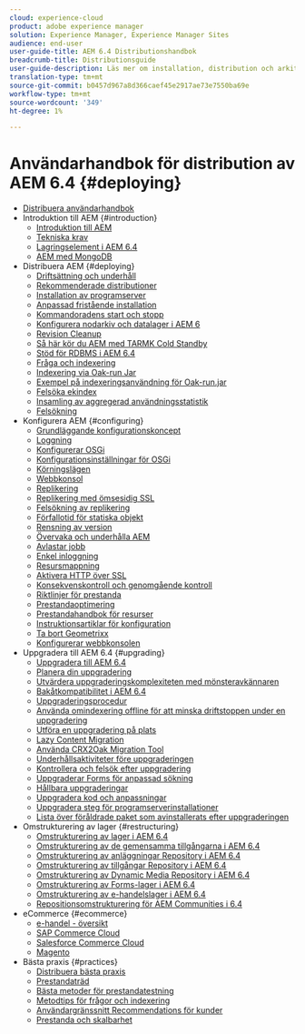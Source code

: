 ```yaml
---
cloud: experience-cloud
product: adobe experience manager
solution: Experience Manager, Experience Manager Sites
audience: end-user
user-guide-title: AEM 6.4 Distributionshandbok
breadcrumb-title: Distributionsguide
user-guide-description: Läs mer om installation, distribution och arkitekturen för Adobe Experience Manager 6.4, inklusive vår molndistribution av Adobe Managed Services.
translation-type: tm+mt
source-git-commit: b0457d967a8d366caef45e2917ae73e7550ba69e
workflow-type: tm+mt
source-wordcount: '349'
ht-degree: 1%

---
```



# Användarhandbok för distribution av AEM 6.4 {#deploying}

+ [Distribuera användarhandbok](home.md)
+ Introduktion till AEM {#introduction}
   + [Introduktion till AEM](platform.md)
   + [Tekniska krav](technical-requirements.md)
   + [Lagringselement i AEM 6.4](storage-elements-in-aem-6.md)
   + [AEM med MongoDB](aem-with-mongodb.md)
+ Distribuera AEM {#deploying}
   + [Driftsättning och underhåll](deploy.md)
   + [Rekommenderade distributioner](recommended-deploys.md)
   + [Installation av programserver](application-server-install.md)
   + [Anpassad fristående installation](custom-standalone-install.md)
   + [Kommandoradens start och stopp](command-line-start-and-stop.md)
   + [Konfigurera nodarkiv och datalager i AEM 6](data-store-config.md)
   + [Revision Cleanup](revision-cleanup.md)
   + [Så här kör du AEM med TARMK Cold Standby](tarmk-cold-standby.md)
   + [Stöd för RDBMS i AEM 6.4](rdbms-support-in-aem.md)
   + [Fråga och indexering](queries-and-indexing.md)
   + [Indexering via Oak-run Jar](indexing-via-the-oak-run-jar.md)
   + [Exempel på indexeringsanvändning för Oak-run.jar](oak-run-indexing-usecases.md)
   + [Felsöka ekindex](troubleshooting-oak-indexes.md)
   + [Insamling av aggregerad användningsstatistik](opt-in-aggregated-usage-statistics.md)
   + [Felsökning](troubleshooting.md)
+ Konfigurera AEM {#configuring}
   + [Grundläggande konfigurationskoncept](configuring.md)
   + [Loggning](configure-logging.md)
   + [Konfigurerar OSGi](configuring-osgi.md)
   + [Konfigurationsinställningar för OSGi](osgi-configuration-settings.md)
   + [Körningslägen](configure-runmodes.md)
   + [Webbkonsol](web-console.md)
   + [Replikering](replication.md)
   + [Replikering med ömsesidig SSL](mssl-replication.md)
   + [Felsökning av replikering](troubleshoot-rep.md)
   + [Förfallotid för statiska objekt](expiration-static-objects.md)
   + [Rensning av version](version-purging.md)
   + [Övervaka och underhålla AEM](monitoring-and-maintaining.md)
   + [Avlastar jobb](offloading.md)
   + [Enkel inloggning](single-sign-on.md)
   + [Resursmappning](resource-mapping.md)
   + [Aktivera HTTP över SSL](/help/sites-administering/ssl-by-default.md)
   + [Konsekvenskontroll och genomgående kontroll](consistency-check.md)
   + [Riktlinjer för prestanda](performance-guidelines.md)
   + [Prestandaoptimering](configuring-performance.md)
   + [Prestandahandbok för resurser](assets-performance-sizing.md)
   + [Instruktionsartiklar för konfiguration](ht-deploy.md)
   + [Ta bort Geometrixx](removing-the-geometrixx-sites.md)
   + [Konfigurerar webbkonsolen](configuring-web-console.md)
+ Uppgradera till AEM 6.4 {#upgrading}
   + [Uppgradera till AEM 6.4](upgrade.md)
   + [Planera din uppgradering](upgrade-planning.md)
   + [Utvärdera uppgraderingskomplexiteten med mönsteravkännaren](pattern-detector.md)
   + [Bakåtkompatibilitet i AEM 6.4](backward-compatibility.md)
   + [Uppgraderingsprocedur](upgrade-procedure.md)
   + [Använda omindexering offline för att minska driftstoppen under en uppgradering](upgrade-offline-reindexing.md)
   + [Utföra en uppgradering på plats](in-place-upgrade.md)
   + [Lazy Content Migration](lazy-content-migration.md)
   + [Använda CRX2Oak Migration Tool](using-crx2oak.md)
   + [Underhållsaktiviteter före uppgraderingen](pre-upgrade-maintenance-tasks.md)
   + [Kontrollera och felsök efter uppgradering](post-upgrade-checks-and-troubleshooting.md)
   + [Uppgraderar Forms för anpassad sökning](upgrading-custom-search-forms.md)
   + [Hållbara uppgraderingar](sustainable-upgrades.md)
   + [Uppgradera kod och anpassningar](upgrading-code-and-customizations.md)
   + [Uppgradera steg för programserverinstallationer](app-server-upgrade.md)
   + [Lista över föråldrade paket som avinstallerats efter uppgraderingen](obsolete-bundles.md)
+ Omstrukturering av lager {#restructuring}
   + [Omstrukturering av lager i AEM 6.4](repository-restructuring.md)
   + [Omstrukturering av de gemensamma tillgångarna i AEM 6.4](all-repository-restructuring-in-aem-6-4.md)
   + [Omstrukturering av anläggningar Repository i AEM 6.4](sites-repository-restructuring-in-aem-6-4.md)
   + [Omstrukturering av tillgångar Repository i AEM 6.4](assets-repository-restructuring-in-aem-6-4.md)
   + [Omstrukturering av Dynamic Media Repository i AEM 6.4](dynamicmedia-repository-restructuring-in-aem-6-4.md)
   + [Omstrukturering av Forms-lager i AEM 6.4](forms-repository-restructuring-in-aem-6-4.md)
   + [Omstrukturering av e-handelslager i AEM 6.4](ecommerce-repository-restructuring-in-aem-6-4.md)
   + [Repositionsomstrukturering för AEM Communities i 6.4](communities-repository-restructuring-in-aem-6-4.md)
+ eCommerce {#ecommerce}
   + [e-handel - översikt](ecommerce.md)
   + [SAP Commerce Cloud](sap-commerce-cloud.md)
   + [Salesforce Commerce Cloud](https://github.com/adobe/commerce-salesforce)
   + [Magento](https://www.adobe.io/apis/experiencecloud/commerce-integration-framework/integrations.html#!AdobeDocs/commerce-cif-documentation/master/integrations/02-AEM-Magento.md)
+ Bästa praxis {#practices}
   + [Distribuera bästa praxis](best-practices.md)
   + [Prestandaträd](performance-tree.md)
   + [Bästa metoder för prestandatestning](best-practices-for-performance-testing.md)
   + [Metodtips för frågor och indexering](best-practices-for-queries-and-indexing.md)
   + [Användargränssnitt Recommendations för kunder](ui-recommendations.md)
   + [Prestanda och skalbarhet](performance.md)


<!--

To be removed:
[Quickstart for AEM Screens](setting-up-a-basic-project-screens.md)
[Device Control Center](device-control-center.md)
[repository-restructuring-in-aem64](repository-restructuring-in-aem64.md)
[Web Console] (configuring-web-console.md)
[Configuring and Deploying AEM Screens](configuring-screens-introduction.md)
[Kickstart Guide](kickstart-for-aem-screens.md)
/help/sites/deploying/using/performance-lp.md
/help/sites-deploying/do-not-delete-performance-guidelines-pdf.md
/help/sites-deploying/removing-the-geometrixx-sites.md
/help/sites-deploying/consistency-check.md

Redirects:
[(Enabling HTTP Over SSL)](config-ssl.md) redirect to /content/help/en/experience-manager/6-4/sites-administering/ssl-by-default
-->
